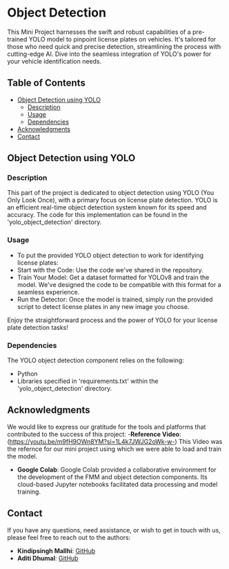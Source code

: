 # Object Detection

This Mini Project harnesses the swift and robust capabilities of a pre-trained YOLO model to pinpoint license plates on vehicles. It's tailored for those who need quick and precise detection, streamlining the process with cutting-edge AI. Dive into the seamless integration of YOLO's power for your vehicle identification needs.

## Table of Contents

- [Object Detection using YOLO](#object-detection-using-yolo)
  - [Description](#description)
  - [Usage](#usage)
  - [Dependencies](#dependencies)
- [Acknowledgments](#acknowledgments)
- [Contact](#contact)

## Object Detection using YOLO

### Description
This part of the project is dedicated to object detection using YOLO (You Only Look Once), with a primary focus on license plate detection. YOLO is an efficient real-time object detection system known for its speed and accuracy. The code for this implementation can be found in the 'yolo_object_detection' directory.

### Usage

- To put the provided YOLO object detection to work for identifying license plates:
- Start with the Code: Use the code we've shared in the repository.
- Train Your Model: Get a dataset formatted for YOLOv8 and train the model. We've designed the code to be compatible with this format for a seamless experience.
- Run the Detector: Once the model is trained, simply run the provided script to detect license plates in any new image you choose.


Enjoy the straightforward process and the power of YOLO for your license plate detection tasks!
### Dependencies
The YOLO object detection component relies on the following:
- Python
- Libraries specified in 'requirements.txt' within the 'yolo_object_detection' directory.

## Acknowledgments

We would like to express our gratitude for the tools and platforms that contributed to the success of this project:
-**Reference Video**: (https://youtu.be/m9fH9OWn8YM?si=1L4k7JWJG2oWk-w-) This Video was the refernce for our mini project using which we were able to load and train the model.
- **Google Colab**: Google Colab provided a collaborative environment for the development of the FMM and object detection components. Its cloud-based Jupyter notebooks facilitated data processing and model training.

## Contact

If you have any questions, need assistance, or wish to get in touch with us, please feel free to reach out to the authors:

- **Kindipsingh Mallhi**: [GitHub](https://github.com/kindipsingh)
- **Aditi Dhumal**: [GitHub](https://github.com/aditidhu)

